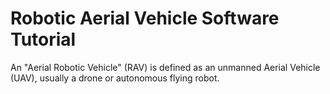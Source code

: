 # Robotic Aerial Vehicle Software Tutorial

An "Aerial Robotic Vehicle" (RAV) is defined as an unmanned Aerial Vehicle (UAV), usually a drone or autonomous flying robot.

